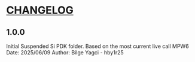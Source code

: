 # [CHANGELOG](https://keepachangelog.com/en/1.0.0/)

## 1.0.0
Initial Suspended Si PDK folder. Based on the most current live call MPW6
Date: 2025/06/09
Author: Bilge Yagci - hby1r25